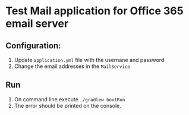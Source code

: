 # Test Mail application for Office 365 email server


## Configuration:
1. Update `application.yml` file with the usernane and password
2. Change the email addresses in the `MailService`

## Run
1. On command line execute `./gradlew bootRun`
2. The error should be printed on the console.